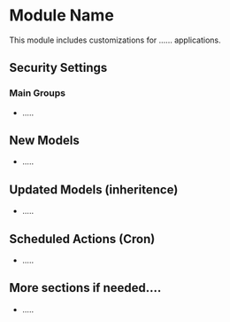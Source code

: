 # Module Name

This module includes customizations for ...... applications.

## Security Settings

### Main Groups
- .....


## New Models
- .....

## Updated Models (inheritence)
- .....

## Scheduled Actions (Cron)
- .....

## More sections if needed....
- .....
